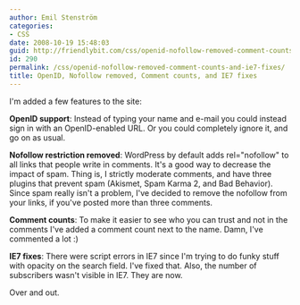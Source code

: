 ```yaml
---
author: Emil Stenström
categories:
- CSS
date: 2008-10-19 15:48:03
guid: http://friendlybit.com/css/openid-nofollow-removed-comment-counts-and-ie7-fixes/
id: 290
permalink: /css/openid-nofollow-removed-comment-counts-and-ie7-fixes/
title: OpenID, Nofollow removed, Comment counts, and IE7 fixes
---
```


I'm added a few features to the site:

**OpenID support**: Instead of typing your name and e-mail you could instead sign in with an OpenID-enabled URL. Or you could completely ignore it, and go on as usual.

**Nofollow restriction removed**: WordPress by default adds rel="nofollow" to all links that people write in comments. It's a good way to decrease the impact of spam. Thing is, I strictly moderate comments, and have three plugins that prevent spam (Akismet, Spam Karma 2, and Bad Behavior). Since spam really isn't a problem, I've decided to remove the nofollow from your links, if you've posted more than three comments.

**Comment counts**: To make it easier to see who you can trust and not in the comments I've added a comment count next to the name. Damn, I've commented a lot :)

**IE7 fixes**: There were script errors in IE7 since I'm trying to do funky stuff with opacity on the search field. I've fixed that. Also, the number of subscribers wasn't visible in IE7. They are now.

Over and out.
